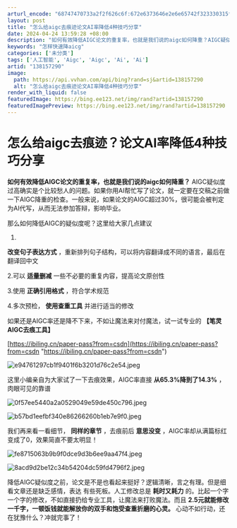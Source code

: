 ```yaml
---
arturl_encode: "68747470733a2f2f626c6f:672e6373646e2e6e65742f323330315f37393534353639342f:61727469636c652f64657461696c732f313338313537323930"
layout: post
title: "怎么给aigc去痕迹论文AI率降低4种技巧分享"
date: 2024-04-24 13:59:28 +08:00
description: "如何有效降低AIGC论文的重复率，也就是我们说的aigc如何降重？AIGC疑似度过高确实是个比较愁人"
keywords: "怎样快速降aicg"
categories: ['未分类']
tags: ['人工智能', 'Aigc', 'Aigc', 'Ai', 'Ai']
artid: "138157290"
image:
  path: https://api.vvhan.com/api/bing?rand=sj&artid=138157290
  alt: "怎么给aigc去痕迹论文AI率降低4种技巧分享"
render_with_liquid: false
featuredImage: https://bing.ee123.net/img/rand?artid=138157290
featuredImagePreview: https://bing.ee123.net/img/rand?artid=138157290
---
```


# 怎么给aigc去痕迹？论文AI率降低4种技巧分享

**如何有效降低AIGC论文的重复率，也就是我们说的aigc如何降重？**
AIGC疑似度过高确实是个比较愁人的问题。如果你用AI帮忙写了论文，就一定要在交稿之前做一下AIGC降重的检查。一般来说，如果论文的AIGC超过30%，很可能会被判定为AI代写，从而无法参加答辩，影响毕业。

那么如何降低AIGC的疑似度呢？这里给大家几点建议

1.
**改变句子表达方式**
，重新排列句子结构，可以将内容翻译成不同的语言，最后在翻译回中文

2.可以
**适量删减**
一些不必要的重复内容，提高论文原创性

3.使用
**正确引用格式**
，符合学术规范

4.多次预检，
**使用查重工具**
并进行适当的修改

如果还是AIGC率还是降不下来，不如让魔法来对付魔法，试一试专业的
**【笔灵AIGC去痕工具】**

[https://ibiling.cn/paper-pass?from=csdn](https://ibiling.cn/paper-pass?from=csdn "https://ibiling.cn/paper-pass?from=csdn")

![e94761297cb1f9401f6b3201d76c2e54.jpeg](https://i-blog.csdnimg.cn/blog_migrate/88aff7166fec7018c12acecdaebbba2e.jpeg)

这里小编亲自为大家试了一下去痕效果，AIGC率直接
**从65.3%降到了14.3%**
，肉眼可见的靠谱

![0f57ee5440a2a0529049e59de450c796.jpeg](https://i-blog.csdnimg.cn/blog_migrate/f52e965590be581e7c181dd99de189c8.jpeg)

![b57bd1eefbf340e86266260b1eb7e9f0.jpeg](https://i-blog.csdnimg.cn/blog_migrate/82751ce2e73ef17759cb917e18ee86b7.jpeg)

我们再来看一看细节，
**同样的章节**
，去痕前后
**意思没变**
，AIGC率却从满篇标红变成了0，效果简直不要太明显！

![fe8715063b9b9f0dce9d3b6ee9aa47f4.jpeg](https://i-blog.csdnimg.cn/blog_migrate/d43dbea6b516db8430f3545864837262.jpeg)

![8acd9d2be12c34b54204dc59fd4796f2.jpeg](https://i-blog.csdnimg.cn/blog_migrate/a74a2cd4ed83e965391ca1c6d8d942b2.jpeg)

降低AIGC疑似度之前，论文是不是也看起来挺好？逻辑清晰，言之有理。但是细看文章还是缺乏感情，表达 有些死板。人工修改总是
**耗时又耗力**
的。比起一个字一个字的修改，不如直接扔给专业工具，让魔法来打败魔法。而且
**2.5元就能修改一千字，一顿饭钱就能解放你的双手和饱受查重折磨的心灵。**
心动不如行动，还在犹豫什么？冲就完事了！